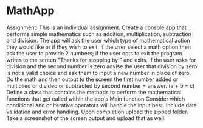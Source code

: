 # MathApp
Assignment: This is an individual assignment.  Create a console app that performs simple mathematics such as addition, multiplication, subtraction and division.  The app will ask the user which type of mathematical action they would like or if they wish to exit, if the user select a math option then ask the user  to provide 2 numbers; if the user opts to exit the program writes to the screen "Thanks for stopping by!" and exits.  If the user asks for division and the second number is zero advise the user that division by zero is not a valid choice and ask them to input a new number in place of zero. Do the math and then output to the screen the first number added or multiplied or divided or subtracted by second number = answer. (a + b = c) Define a class that contains the methods to perform the mathematical functions that get called within the app's Main function Consider which conditional and or iterative operators will handle the input best. Include data validation and error handling. Upon completion upload the zipped folder. Take a screenshot of the screen output and upload that as well.
